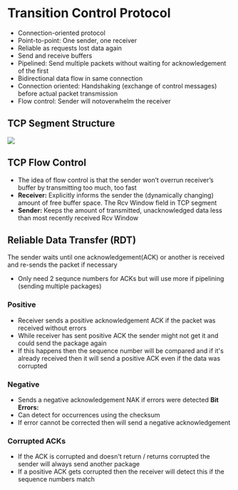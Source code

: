 # Transition Control Protocol
- Connection-oriented protocol
- Point-to-point: One sender, one receiver
- Reliable as requests lost data again
- Send and receive buffers
- Pipelined: Send multiple packets without waiting for acknowledgement of the first
- Bidirectional data flow in same connection
- Connection oriented: Handshaking (exchange of control messages) before actual packet transmission
- Flow control: Sender will notoverwhelm the receiver
## TCP Segment Structure
![](TCP-segment-structure.png)
## TCP Flow Control
- The idea of flow control is that the sender won’t overrun receiver’s buffer by transmitting too much, too fast
- **Receiver:** Explicitly informs the sender the (dynamically changing) amount of free buffer space. The Rcv Window field in TCP segment 
- **Sender:** Keeps the amount of transmitted, unacknowledged data less than most recently received Rcv Window

## Reliable Data Transfer (RDT)
The sender waits until one acknowledgement(ACK) or another is received and re-sends the packet if necessary
- Only need 2 sequnce numbers for ACKs but will use more if pipelining (sending multiple packages)
### Positive
- Receiver sends a positive acknowledgement ACK if the packet was received without errors
- While receiver has sent positive ACK the sender might not get it and could send the package again
- If this happens then the sequence number will be compared and if it's already received then it will send a positive ACK even if the data was corrupted
### Negative
- Sends a negative acknowledgement NAK if  errors were detected
**Bit Errors:**
- Can detect for occurrences using the checksum
- If error cannot be corrected then will send a negative acknowledgement
### Corrupted ACKs
- If the ACK is corrupted and doesn't return / returns corrupted the sender will always send another package
- If a positive ACK gets corrupted then the receiver will detect this if the sequence numbers match
